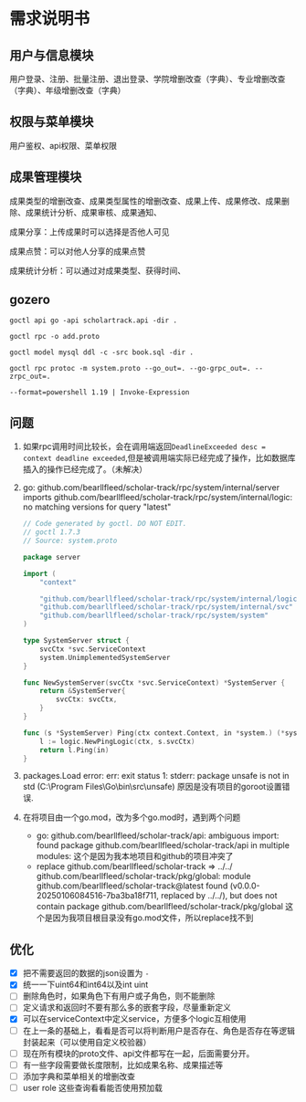 # 需求说明书

## 用户与信息模块

用户登录、注册、批量注册、退出登录、学院增删改查（字典）、专业增删改查（字典）、年级增删改查（字典）

## 权限与菜单模块

用户鉴权、api权限、菜单权限

## 成果管理模块

成果类型的增删改查、成果类型属性的增删改查、成果上传、成果修改、成果删除、成果统计分析、成果审核、成果通知、

成果分享：上传成果时可以选择是否他人可见

成果点赞：可以对他人分享的成果点赞

成果统计分析：可以通过对成果类型、获得时间、



## gozero

`goctl api go -api scholartrack.api -dir .`

`goctl rpc -o add.proto`

`goctl model mysql ddl -c -src book.sql -dir .`

`goctl rpc protoc -m system.proto --go_out=. --go-grpc_out=. --zrpc_out=.`

`--format=powershell 1.19 | Invoke-Expression`



## 问题

1. 如果rpc调用时间比较长，会在调用端返回`DeadlineExceeded desc = context deadline exceeded`,但是被调用端实际已经完成了操作，比如数据库插入的操作已经完成了。（未解决）
2. go: github.com/bearllfleed/scholar-track/rpc/system/internal/server imports
        github.com/bearllfleed/scholar-track/rpc/system/internal/logic: no matching versions for query "latest"
    
    ```go
    // Code generated by goctl. DO NOT EDIT.
    // goctl 1.7.3
    // Source: system.proto
    
    package server
    
    import (
    	"context"
    
    	"github.com/bearllfleed/scholar-track/rpc/system/internal/logic"
    	"github.com/bearllfleed/scholar-track/rpc/system/internal/svc"
    	"github.com/bearllfleed/scholar-track/rpc/system/system"
    )
    
    type SystemServer struct {
    	svcCtx *svc.ServiceContext
    	system.UnimplementedSystemServer
    }
    
    func NewSystemServer(svcCtx *svc.ServiceContext) *SystemServer {
    	return &SystemServer{
    		svcCtx: svcCtx,
    	}
    }
    
    func (s *SystemServer) Ping(ctx context.Context, in *system.) (*system.Response, error) {
    	l := logic.NewPingLogic(ctx, s.svcCtx)
    	return l.Ping(in)
    }
    
    ```
3. packages.Load error: err: exit status 1: stderr: package unsafe is not in std (C:\Program Files\Go\bin\src\unsafe)
    原因是没有项目的goroot设置错误.
4. 在将项目由一个go.mod，改为多个go.mod时，遇到两个问题
    - go: github.com/bearllfleed/scholar-track/api: ambiguous import: found package github.com/bearllfleed/scholar-track/api in multiple modules: 
    这个是因为我本地项目和github的项目冲突了
    - replace github.com/bearllfleed/scholar-track => ../../
    github.com/bearllfleed/scholar-track/pkg/global: module github.com/bearllfleed/scholar-track@latest found (v0.0.0-20250106084516-7ba3ba18f711, replaced by ../../), but does not contain package github.com/bearllfleed/scholar-track/pkg/global
    这个是因为我项目根目录没有go.mod文件，所以replace找不到
## 优化
- [x] 把不需要返回的数据的json设置为 `-`
- [x] 统一一下uint64和int64以及int uint
- [ ] 删除角色时，如果角色下有用户或子角色，则不能删除
- [ ] 定义请求和返回时不要有那么多的嵌套字段，尽量重新定义
- [x] 可以在serviceContext中定义service，方便多个logic互相使用
- [ ] 在上一条的基础上，看看是否可以将判断用户是否存在、角色是否存在等逻辑封装起来（可以使用自定义校验器）
- [ ] 现在所有模块的proto文件、api文件都写在一起，后面需要分开。
- [ ] 有一些字段需要做长度限制，比如成果名称、成果描述等
- [ ] 添加字典和菜单相关的增删改查
- [ ] user role 这些查询看看能否使用预加载
